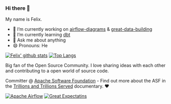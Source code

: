 ### Hi there 👋

My name is Felix.

- 🔭 I’m currently working on [airflow-diagrams](https://github.com/feluelle/airflow-diagrams) & [great-data-building](https://github.com/feluelle/great-data-building)
- 🌱 I’m currently learning [dbt](https://www.getdbt.com/)
- 💬 Ask me about anything
- 😄 Pronouns: He

[![Felix' github stats](https://github-readme-stats.vercel.app/api?username=feluelle&show_icons=true&theme=dark)](https://github.com/anuraghazra/github-readme-stats)
[![Top Langs](https://github-readme-stats.vercel.app/api/top-langs/?username=feluelle&layout=compact&theme=dark&exclude_repo=poe-addons-organizer,chat-app,battleships,battleships-engine,conways-game-of-life)](https://github.com/anuraghazra/github-readme-stats)

Big fan of the Open Source Community. I love sharing ideas with each other and contributing to a open world of source code.

Committer @ [Apache Software Foundation](https://www.apache.org/) - Find out more about the ASF in the [Trillions and Trillions Served](https://www.youtube.com/watch?v=JUt2nb0mgwg) documentary. :heart:

[![Apache Airflow](https://github-readme-stats.vercel.app/api/pin/?username=apache&repo=airflow&theme=dark)](https://github.com/anuraghazra/github-readme-stats)
[![Great Expectatins](https://github-readme-stats.vercel.app/api/pin/?username=great-expectations&repo=great_expectations&theme=dark)](https://github.com/anuraghazra/github-readme-stats)

